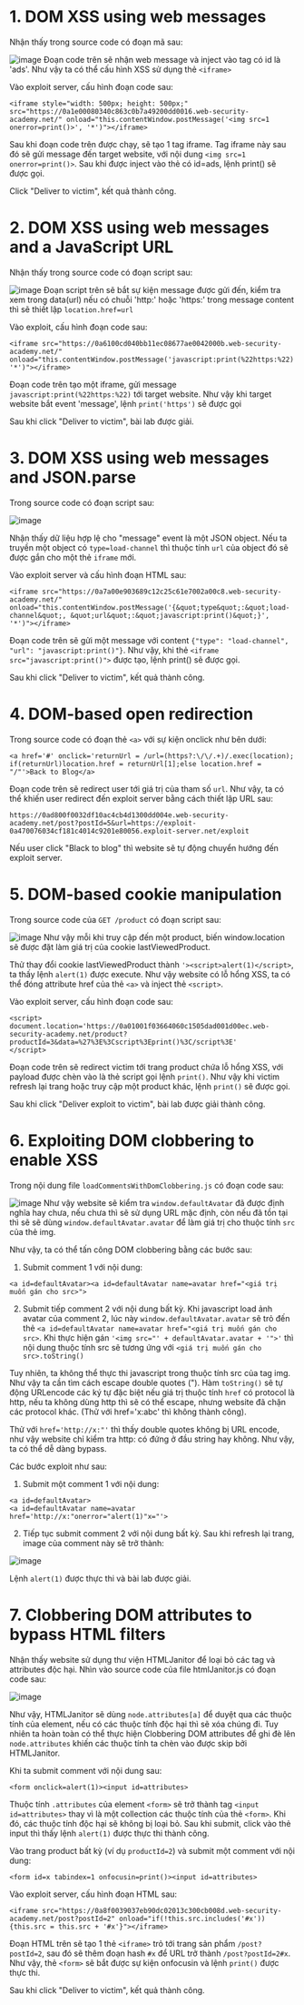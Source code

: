 # 1. DOM XSS using web messages
Nhận thấy trong source code có đoạn mã sau:

![image](https://user-images.githubusercontent.com/103978452/211499636-60830aeb-fd4d-4bcd-bae7-fbaf3f1a149a.png)
Đoạn code trên sẽ nhận web message và inject vào tag có id là 'ads'. Như vậy ta có thể cấu hình XSS sử dụng thẻ `<iframe>`

Vào exploit server, cấu hình đoạn code sau:

```
<iframe style="width: 500px; height: 500px;" src="https://0a1e00080340c863c0b7a49200dd0016.web-security-academy.net/" onload="this.contentWindow.postMessage('<img src=1 onerror=print()>', '*')"></iframe>
```

Sau khi đoạn code trên được chạy, sẽ tạo 1 tag iframe. Tag iframe này sau đó sẽ gửi message đến target website, với nội dung `<img src=1 onerror=print()>`. Sau khi được inject vào thẻ có id=ads, lệnh print() sẽ được gọi.

Click "Deliver to victim", kết quả thành công.

# 2. DOM XSS using web messages and a JavaScript URL
Nhận thấy trong source code có đoạn script sau:

![image](https://user-images.githubusercontent.com/103978452/211507542-82ddefb4-5d22-42c8-abc7-f3769e961b4e.png)
Đoạn script trên sẽ bắt sự kiện message được gửi đến, kiểm tra xem trong data(url) nếu có chuỗi 'http:' hoặc 'https:' trong message content thì sẽ thiết lập `location.href=url`

Vào exploit, cấu hình đoạn code sau:
```
<iframe src="https://0a6100cd040bb11ec08677ae0042000b.web-security-academy.net/" onload="this.contentWindow.postMessage('javascript:print(%22https:%22)', '*')"></iframe>
```

Đoạn code trên tạo một iframe, gửi message `javascript:print(%22https:%22)` tới target website. Như vậy khi target website bắt event 'message', lệnh `print('https')` sẽ được gọi

Sau khi click "Deliver to victim", bài lab được giải.

# 3. DOM XSS using web messages and JSON.parse
Trong source code có đoạn script sau:

![image](https://user-images.githubusercontent.com/103978452/211520513-92a0e9b0-3957-4279-be03-e3ee389d4364.png)

Nhận thấy dữ liệu hợp lệ cho "message" event là một JSON object. Nếu ta truyền một object có `type=load-channel` thì thuộc tính `url` của object đó sẽ được gắn cho một thẻ `iframe` mới.

Vào exploit server và cấu hình đoạn HTML sau:

```
<iframe src="https://0a7a00e903689c12c25c61e7002a00c8.web-security-academy.net/" onload="this.contentWindow.postMessage('{&quot;type&quot;:&quot;load-channel&quot;, &quot;url&quot;:&quot;javascript:print()&quot;}', '*')"></iframe>
```
Đoạn code trên sẽ gửi một message với content `{"type": "load-channel", "url": "javascript:print()"}`. Như vậy, khi thẻ `<iframe src="javascript:print()">` được tạo, lệnh print() sẽ được gọi.

Sau khi click "Deliver to victim", kết quả thành công.

# 4. DOM-based open redirection
Trong source code có đoạn thẻ `<a>` với sự kiện onclick như bên dưới:

```
<a href='#' onclick='returnUrl = /url=(https?:\/\/.+)/.exec(location); if(returnUrl)location.href = returnUrl[1];else location.href = "/"'>Back to Blog</a>
```
Đoạn code trên sẽ redirect user tới giá trị của tham số `url`. Như vậy, ta có thể khiến user redirect đến exploit server bằng cách thiết lập URL sau:

```
https://0ad800f0032df10ac4cb4d1300dd004e.web-security-academy.net/post?postId=5&url=https://exploit-0a470076034cf181c4014c9201e80056.exploit-server.net/exploit
```

Nếu user click "Black to blog" thì website sẽ tự động chuyển hướng đến exploit server.

# 5. DOM-based cookie manipulation
Trong source code của `GET /product` có đoạn script sau:

![image](https://user-images.githubusercontent.com/103978452/211686424-cddbdabd-fafe-48f9-9fe0-b4125f062cb7.png)
Như vậy mỗi khi truy cập đến một product, biến window.location sẽ được đặt làm giá trị của cookie lastViewedProduct. 

Thử thay đổi cookie lastViewedProduct thành `'><script>alert(1)</script>`, ta thấy lệnh `alert(1)` được execute. Như vậy website có lỗ hổng XSS, ta có thể đóng attribute href của thẻ `<a>` và inject thẻ `<script>`.

Vào exploit server, cấu hình đoạn code sau:

```
<script>
document.location='https://0a01001f03664060c1505dad001d00ec.web-security-academy.net/product?productId=3&data=%27%3E%3Cscript%3Eprint()%3C/script%3E'
</script>
```

Đoạn code trên sẽ redirect victim tới trang product chứa lỗ hổng XSS, với payload được chèn vào là thẻ script gọi lệnh `print()`. Như vậy khi victim refresh lại trang hoặc truy cập một product khác, lệnh `print()` sẽ được gọi.

Sau khi click "Deliver exploit to victim", bài lab được giải thành công.

# 6. Exploiting DOM clobbering to enable XSS
Trong nội dung file `loadCommentsWithDomClobbering.js` có đoạn code sau:

![image](https://user-images.githubusercontent.com/103978452/211731470-ff72b23f-525a-4ade-ad8e-d2ed8866ad77.png)
Như vậy website sẽ kiểm tra `window.defaultAvatar` đã được định nghĩa hay chưa, nếu chưa thì sẽ sử dụng URL mặc định, còn nếu đã tồn tại thì sẽ sẽ dùng `window.defaultAvatar.avatar` để làm giá trị cho thuộc tính `src` của thẻ img.

Như vậy, ta có thể tấn công DOM clobbering bằng các bước sau:

1. Submit comment 1 với nội dung:

```
<a id=defaultAvatar><a id=defaultAvatar name=avatar href="<giá trị muốn gán cho src>">
```
2. Submit tiếp comment 2 với nội dung bất kỳ. Khi javascript load ảnh avatar của comment 2, lúc này `window.defaultAvatar.avatar` sẽ trỏ đến thẻ `<a id=defaultAvatar name=avatar href="<giá trị muốn gán cho src>`. Khi thực hiện gán `'<img src="' + defaultAvatar.avatar + '">'` thì nội dung thuộc tính src sẽ tương ứng với `<giá trị muốn gán cho src>.toString()`

Tuy nhiên, ta không thể thực thi javascript trong thuộc tính src của tag img. Như vậy ta cần tìm cách escape double quotes ("). Hàm `toString()` sẽ tự động URLencode các ký tự đặc biệt nếu giá trị thuộc tính `href` có protocol là http, nếu ta không dùng http thì sẽ có thể escape, nhưng website đã chặn các protocol khác. (Thử với href='x:abc' thì không thành công).

Thử với `href='http://x:"'` thì thấy double quotes không bị URL encode, như vậy website chỉ kiểm tra http: có đứng ở đầu string hay không. Như vậy, ta có thể dễ dàng bypass.

Các bước exploit như sau:

1. Submit một comment 1 với nội dung:
```
<a id=defaultAvatar>
<a id=defaultAvatar name=avatar href='http://x:"onerror="alert(1)"x="'>
```

2. Tiếp tục submit comment 2 với nội dung bất kỳ. Sau khi refresh lại trang, image của comment này sẽ trở thành:

![image](https://user-images.githubusercontent.com/103978452/211732261-e1f38fcb-d0c5-45e3-8fe2-71bbf23e0f4d.png)

Lệnh `alert(1)` được thực thi và bài lab được giải.

# 7. Clobbering DOM attributes to bypass HTML filters
Nhận thấy website sử dụng thư viện HTMLJanitor để loại bỏ các tag và attributes độc hại. Nhìn vào source code của file htmlJanitor.js có đoạn code sau:

![image](https://user-images.githubusercontent.com/103978452/211958044-c36d6bac-8745-481a-9f64-642e58488988.png)

Như vậy, HTMLJanitor sẽ dùng `node.attributes[a]` để duyệt qua các thuộc tính của element, nếu có các thuộc tính độc hại thì sẽ xóa chúng đi. Tuy nhiên ta hoàn toàn có thể thực hiện Clobbering DOM attributes để ghi đè lên `node.attributes` khiến các thuộc tính ta chèn vào được skip bởi HTMLJanitor.

Khi ta submit comment với nội dung sau:

```
<form onclick=alert(1)><input id=attributes>
```
Thuộc tính `.attributes` của element `<form>` sẽ trở thành tag `<input id=attributes>` thay vì là một collection các thuộc tính của thẻ `<form>`. Khi đó, các thuộc tính độc hại sẽ không bị loại bỏ. Sau khi submit, click vào thẻ input thì thấy lệnh `alert(1)` được thực thi thành công.

Vào trang product bất kỳ (ví dụ `productId=2`) và submit một comment với nội dung:

```
<form id=x tabindex=1 onfocusin=print()><input id=attributes>
```

Vào exploit server, cấu hình đoạn HTML sau:

```
<iframe src="https://0a8f0039037eb90dc02013c300cb008d.web-security-academy.net/post?postId=2" onload="if(!this.src.includes('#x')){this.src = this.src + '#x'}"></iframe>
```
Đoạn HTML trên sẽ tạo 1 thẻ  `<iframe>` trỏ tới trang sản phẩm `/post?postId=2`, sau đó sẽ thêm đoạn hash `#x` để URL trở thành `/post?postId=2#x`. Như vậy, thẻ `<form>` sẽ bắt được sự kiện onfocusin và lệnh `print()` được thực thi.

Sau khi click "Deliver to victim", kết quả thành công.
